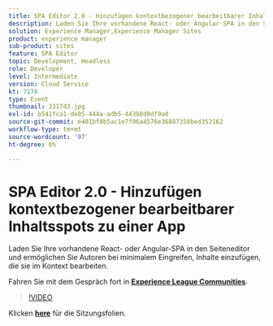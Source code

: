 ```yaml
---
title: SPA Editor 2.0 - Hinzufügen kontextbezogener bearbeitbarer Inhaltsspots zu einer App
description: Laden Sie Ihre vorhandene React- oder Angular-SPA in den Seiteneditor und ermöglichen Sie Autoren bei minimalem Eingreifen, Inhalte einzufügen, die sie im Kontext bearbeiten. Diese Sitzung wurde im Rahmen des Adobe Developers Live Content-Ereignisses bereitgestellt.
solution: Experience Manager,Experience Manager Sites
product: experience manager
sub-product: sites
feature: SPA Editor
topic: Development, Headless
role: Developer
level: Intermediate
version: Cloud Service
kt: 7178
type: Event
thumbnail: 331743.jpg
exl-id: b541fca1-de05-444a-adb5-44398d0df9ad
source-git-commit: e401bf0b5ac1e7f06a4576e36887358bed352162
workflow-type: tm+mt
source-wordcount: '97'
ht-degree: 0%

---
```


# SPA Editor 2.0 - Hinzufügen kontextbezogener bearbeitbarer Inhaltsspots zu einer App

Laden Sie Ihre vorhandene React- oder Angular-SPA in den Seiteneditor und ermöglichen Sie Autoren bei minimalem Eingreifen, Inhalte einzufügen, die sie im Kontext bearbeiten.

Fahren Sie mit dem Gespräch fort in **[Experience League Communities](https://adobe.ly/36Yd3v6)**.

>[!VIDEO](https://video.tv.adobe.com/v/331743/?quality=12&learn=on&hidetitle=true)

Klicken **[here](/help/adobe-developers-live/assets/spa-editor-2-0.pdf)** für die Sitzungsfolien.
